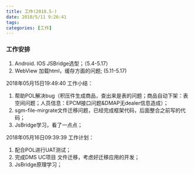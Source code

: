 ```yaml
---
title: 工作(2018.5-)
date: 2018/5/11 9:26:41
tags:
categories: [工作]
---
```


### 工作安排
1. Android. IOS JSBridge选型；（5.4-5.17）
2. WebView 加载html，缓存方面的问题; (5.11-5.17)


2018年05月15日19:49:40
工作小结：
1. 帮助POL解决bug（积压件生成商品，查出来是表的问题；商品自动下架：表空间问题；人员信息：EPCM接口问题&DMAP无dealer信息造成）；
2. sgm-file-mirgrate文件迁移问题，已经完成框架代码，后面整合之前写的代码；
3. JsBridge学习，看了一点点；

2018年05月16日09:39:39
工作计划：
1. 配合POL进行UAT测试；
2. 完成DMS UC项目 文件迁移，考虑好迁移应用的开发；
3. JsBridge原理学习；
